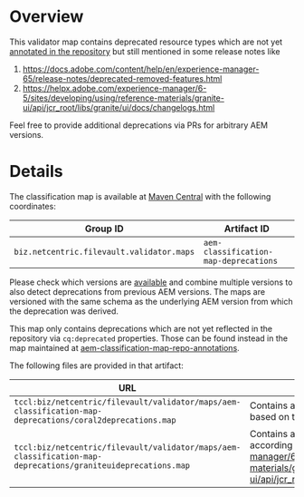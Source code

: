 # Overview
This validator map contains deprecated resource types which are not yet [annotated in the repository][1] but still mentioned in some release notes like

1. <https://docs.adobe.com/content/help/en/experience-manager-65/release-notes/deprecated-removed-features.html>
1. <https://helpx.adobe.com/experience-manager/6-5/sites/developing/using/reference-materials/granite-ui/api/jcr_root/libs/granite/ui/docs/changelogs.html>

Feel free to provide additional deprecations via PRs for arbitrary AEM versions.

# Details
The classification map is available at [Maven Central][2] with the following coordinates:

Group ID | Artifact ID
--- | ---
`biz.netcentric.filevault.validator.maps` | `aem-classification-map-deprecations`

Please check which versions are [available][2] and combine multiple versions to also detect deprecations from previous AEM versions. The maps are versioned with the same schema as the underlying AEM version from which the deprecation was derived.

This map only contains deprecations which are not yet reflected in the repository via `cq:deprecated` properties. Those can be found instead in the map maintained at [aem-classification-map-repo-annotations][1].

The following files are provided in that artifact:

URL | Description 
--- | ---
`tccl:biz/netcentric/filevault/validator/maps/aem-classification-map-deprecations/coral2deprecations.map` | Contains all deprecated Granite UI components still based on the [deprecated Coral UI 2](https://helpx.adobe.com/experience-manager/6-5/sites/developing/using/reference-materials/granite-ui/api/jcr_root/libs/granite/ui/components/legacy/coral2/migration.html)
`tccl:biz/netcentric/filevault/validator/maps/aem-classification-map-deprecations/graniteuideprecations.map` | Contains all deprecated Granite UI components according to <https://helpx.adobe.com/experience-manager/6-5/sites/developing/using/reference-materials/granite-ui/api/jcr_root/libs/granite/ui/docs/changelogs.html>


[1]: ../aem-classification-map-repo-annotations/README.md
[2]: https://search.maven.org/search?q=g:biz.netcentric.filevault.validator.maps%20AND%20a:aem-classification-map-deprecations
